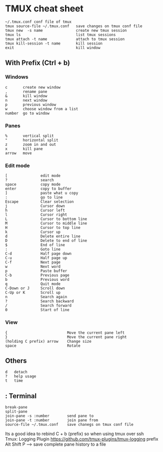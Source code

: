 # TMUX cheat sheet

    ~/.tmux.conf conf file of tmux  
    tmux source-file ~/.tmux.conf   save changes on tmux conf file  
    tmux new  -s name               create new tmux session  
    tmux ls                         list tmux sessions  
    tmux attach -t name             attach to tmux session  
    tmux kill-session -t name       kill session    
    exit                            kill window



## With Prefix  (Ctrl + b)  

### Windows

    c       create new window 
    ,       rename pane  
    &       kill window  
    n       next window  
    p       previous window  
    w       choose window from a list
    number  go to window  

### Panes
    %       vertical split  
    "       horizontal split  
    z       zoom in and out  
    x       kill pane  
    arrow   move 

### Edit mode
    [               edit mode  
    ?               search  
    space           copy mode  
    enter           copy to buffer  
    ]               paste what u copy 
    :               go to line  
    Escape          Clear selection                      
    j    	        Cursor down                    
    h               Cursor left                       
    l               Cursor right                             
    L               Cursor to bottom line   
    M               Cursor to middle line                     
    H               Cursor to top line                        
    k               Cursor up                                 
    d               Delete entire line                        
    D               Delete to end of line                     
    $               End of line                               
    :               Goto line                                 
    C-d             Half page down                         
    C-u             Half page up                           
    C-f             Next page                               
    w               Next word                             
    p               Paste buffer                         
    C-b             Previous page                           
    b               Previous word                             
    q               Quit mode                                 
    C-Down or J     Scroll down      
    C-Up or K       Scroll up                       
    n               Search again                              
    ?               Search backward                           
    /               Search forward                            
    0               Start of line                        




### View
    {                           Move the current pane left  
    }                           Move the current pane right
    (holding C prefix) arrow    Change size  
    space                       Rotate 


## Others
    d   detach  
    ?   help usage  
    t   time

## : Terminal
    break-pane  
    split-pane  
    join-pane -s :number  	    send pane to  
    join-pane -t :number  	    join pane from  
    source-file ~/.tmux.conf    save chanegs on tmux conf file


Its a good idea to rebind C + b (prefix) so when using tmux over ssh  
Tmux: Logging Plugin
https://github.com/tmux-plugins/tmux-logging
prefix Alt Shift P --> save complete pane history to a file


[//]: # ( 
Will remove that in another place
Terminal
Alt . + going throght history as argument
C a go to head
C e go to end
)


